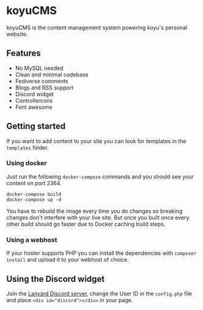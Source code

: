 # koyuCMS

koyuCMS is the content management system powering koyu's personal website.

## Features

* No MySQL needed
* Clean and minimal codebase
* Fediverse comments
* Blogs and RSS support
* Discord widget
* Controllercons
* Font awesome

## Getting started

If you want to add content to your site you can look for templates in the `templates` folder.

### Using docker

Just run the following `docker-compose` commands and you should see your content on port 2364.

```
docker-compose build
docker-compose up -d
```

You have to rebuild the image every time you do changes so breaking changes don't interfere with your live site. But once you built once every other build should go faster due to Docker caching build steps.

### Using a webhost

If your hoster supports PHP you can install the dependencies with `composer install` and upload it to your webhost of choice.

## Using the Discord widget

Join the [Lanyard Discord server](https://discord.com/invite/WScAm7vNGF), change the User ID in the `config.php` file and place `<div id="discord"></div>` in your page.